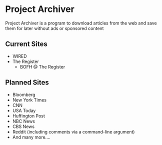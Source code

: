 # Project Archiver
Project Archiver is a program to download articles from the web and save them for later without ads or sponsored content

## Current Sites
* WIRED
* The Register
    * BOFH @ The Register

## Planned Sites
* Bloomberg
* New York Times
* CNN
* USA Today
* Huffington Post
* NBC News
* CBS News
* Reddit (including comments via a command-line argument)
* And many more....
